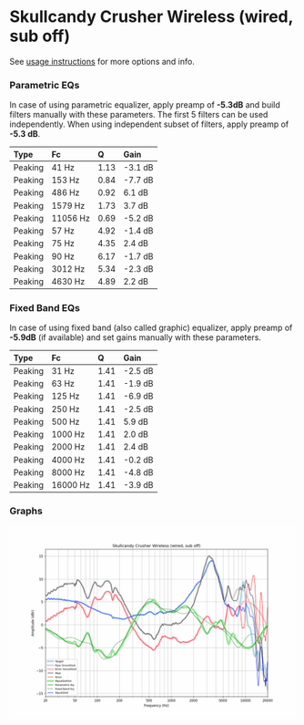 # Skullcandy Crusher Wireless (wired, sub off)
See [usage instructions](https://github.com/jaakkopasanen/AutoEq#usage) for more options and info.

### Parametric EQs
In case of using parametric equalizer, apply preamp of **-5.3dB** and build filters manually
with these parameters. The first 5 filters can be used independently.
When using independent subset of filters, apply preamp of **-5.3 dB**.

| Type    | Fc       |    Q | Gain    |
|:--------|:---------|:-----|:--------|
| Peaking | 41 Hz    | 1.13 | -3.1 dB |
| Peaking | 153 Hz   | 0.84 | -7.7 dB |
| Peaking | 486 Hz   | 0.92 | 6.1 dB  |
| Peaking | 1579 Hz  | 1.73 | 3.7 dB  |
| Peaking | 11056 Hz | 0.69 | -5.2 dB |
| Peaking | 57 Hz    | 4.92 | -1.4 dB |
| Peaking | 75 Hz    | 4.35 | 2.4 dB  |
| Peaking | 90 Hz    | 6.17 | -1.7 dB |
| Peaking | 3012 Hz  | 5.34 | -2.3 dB |
| Peaking | 4630 Hz  | 4.89 | 2.2 dB  |

### Fixed Band EQs
In case of using fixed band (also called graphic) equalizer, apply preamp of **-5.9dB**
(if available) and set gains manually with these parameters.

| Type    | Fc       |    Q | Gain    |
|:--------|:---------|:-----|:--------|
| Peaking | 31 Hz    | 1.41 | -2.5 dB |
| Peaking | 63 Hz    | 1.41 | -1.9 dB |
| Peaking | 125 Hz   | 1.41 | -6.9 dB |
| Peaking | 250 Hz   | 1.41 | -2.5 dB |
| Peaking | 500 Hz   | 1.41 | 5.9 dB  |
| Peaking | 1000 Hz  | 1.41 | 2.0 dB  |
| Peaking | 2000 Hz  | 1.41 | 2.4 dB  |
| Peaking | 4000 Hz  | 1.41 | -0.2 dB |
| Peaking | 8000 Hz  | 1.41 | -4.8 dB |
| Peaking | 16000 Hz | 1.41 | -3.9 dB |

### Graphs
![](./Skullcandy%20Crusher%20Wireless%20(wired,%20sub%20off).png)